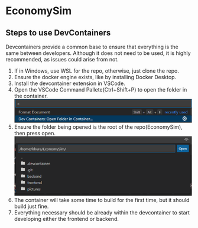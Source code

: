 # EconomySim

## Steps to use DevContainers

Devcontainers provide a common base to ensure that everything is the same between developers.
Although it does not need to be used, it is highly recommended, as issues could arise from not.

1. If in Windows, use WSL for the repo, otherwise, just clone the repo.
1. Ensure the docker engine exists, like by installing Docker Desktop.
1. Install the devcontainer extension in VSCode.
1. Open the VSCode Command Pallete(Ctrl+Shift+P) to open the folder in the container.
   ![image](./pictures/openFolderDevContainer.png)
1. Ensure the folder being opened is the root of the repo(EconomySim), then press open.
   ![image](./pictures/folderToOpenDevContainerIn.png)
1. The container will take some time to build for the first time, but it should build just fine.
1. Everything necessary should be already within the devcontainer to start developing either the frontend or backend.
